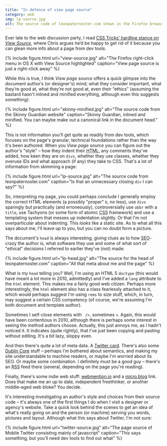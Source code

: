 ```yaml
---
title: "In defence of view page source"
category: web
img: lp-source.jpg
alt: The source code of leonpaternoster.com shown in the Firefox browser
---
```


Ever late to the web discussion party, I read [CSS Tricks’ hardline stance on <i>View Source</i>](https://css-tricks.com/view-source/), where Chris argues he’d be happy to get rid of it because you can glean more info about a page from dev tools.

{% include figure.html url="view-source.jpg" alt="The Firefox right-click menu in OS X with View Source highlighted" caption="View page source is just a right-click away" %}

While this is true, I think <i>View page source</i> offers a quick glimpse into the document author’s (or designer's) mind; what they consider important, what they’re good at, what they’re not good at, even their “ethics” (assuming the bastard hasn't inlined and minified everything, although even this suggests something):

{% include figure.html url="skinny-minified.jpg" alt="The source code from the Skinny Guardian website" caption="Skinny Guardian, inlined and minified. You can maybe make out a canonical link in the document head." %}

This is not information you'll get quite as readily from dev tools, which focuses on the page's granular, technical foundations rather than the way it's been authored. When you <i>View page source</i> you can figure out the author's "style" – how they indent their <abbr title="HyperText Markup Language">HTML</abbr>, any comments they've added, how keen they are on `divs`, whether they use classes, whether they overuse IDs and what approach (if any) they take to CSS. That's a lot of information from skimming a page:

{% include figure.html url="lp-source.jpg" alt="The source code from leonpaternoster.com" caption="Is that an unnecessary closing <code>div</code> I can spy?" %}

So, interpreting my page, you could perhaps conclude I generally employ the correct HTML elements (a possibly "proper" `b`, no less), use `divs` sparingly but practically (and erroneously), controversially use `abbr` with a `title`, use Tachyons (or some form of atomic <abbr title="Cascading Style Sheets">CSS</abbr> framework) and use a templating system that messes up indentation slightly. Or that I'm not overparticular about indenting. This _looks_ like a static site. As to what all this says about me, I'll leave up to you, but you can no doubt form a picture.

The document's `head` is always interesting, giving clues as to how <abbr title="Search Engine Optimisation">SEO</abbr>-crazy the author is, what software they use and some of what sort of "ethical" decisions I referred to earlier they've (not) made:

{% include figure.html url="lp-head.jpg" alt="The source for the head of leonpaternoster.com" caption="All that meta about me and the page" %}

What is my `head` telling you? Well, I'm using an HTML 5 `doctype` (this would have meant a lot more in 2010, admittedly) and I've added a `lang` attribute to the `html` element. This makes me a fairly good web citizen. Perhaps more interestingly, the `html` element also has a class fearlessly attached to it, which would perhaps suggest I'm using `rems` to size stuff, which, in turn, may suggest a certain CSS competency (of course, we're assuming I'm both document and template author).

Sometimes I self-close elements with <code> /&gt;</code>, sometimes <code>&gt;</code>. Again, this would have been contentious in 2010, although there is perhaps some interest in seeing the method authors choose. Actually, this just annoys me, as I hadn't noticed it. It indicates (quite rightly), that I've just been copying and pasting without editing. It's a bit lazy, sloppy even.

And then there's quite a lot of meta data. A [Twitter card](https://developer.twitter.com/en/docs/tweets/optimize-with-cards/overview/abouts-cards.html). There's also some [Dublin Core](https://en.wikipedia.org/wiki/Dublin_Core) stuff – perhaps I'm bothered about semantics, and making my site understandable to machine readers, or maybe I'm worried about its <abbr>SEO</abbr>. Or maybe some combination. I definitely must be a good guy – there's an <abbr title="Really Simple Syndication">RSS</abbr> feed there (several, depending on the page you're reading).

Finally, there's some indie web stuff: [webmention.io](https://webmention.io) and a [micro.blog](https://micro.blog/leonp) link. Does that make me an up to date, independent freethinker, or another middle–aged web bloke? You decide.

It's interesting investigating an author's style and choices from their source code – it's always one of the first things I do when I visit a designer or agency's website. Take a quick look behind the scenes to get an idea of what's really going on and the person (or machine) serving you words, pictures and layout. Although what this says about Twitter, I'm not sure:

{% include figure.html url="twitter-source.jpg" alt="The page source of Mobile Twitter consisting mainly of javascript" caption="This says something, but you'll need dev tools to find out what" %}
